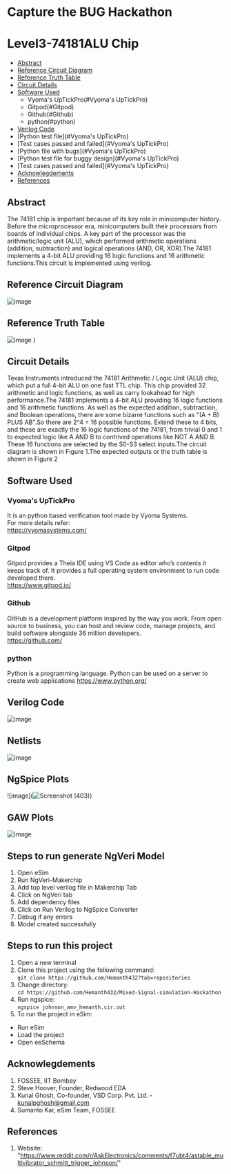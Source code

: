 # Capture the BUG Hackathon
# Level3-74181ALU Chip
- [Abstract](#abstract)
- [Reference Circuit Diagram](#reference-circuit-diagram)
- [Reference Truth Table](#reference-truthtable)
- [Circuit Details](#circuit-details)
- [Software Used](#software-used)
  * Vyoma's UpTickPro(#Vyoma's UpTickPro)
  * Gitpod(#Gitpod)
  * Github(#Github)
  * python(#python)
- [Verilog Code](#verilog-code)
- [Python test file](#Vyoma's UpTickPro)
- [Test cases passed and failed](#Vyoma's UpTickPro)
- [Python file with bugs](#Vyoma's UpTickPro)
- [Python test file for buggy design](#Vyoma's UpTickPro)
- [Test cases passed and failed](#Vyoma's UpTickPro)
- [Acknowlegdements](#acknowlegdements)
- [References](#references)

## Abstract
The 74181 chip is important because of its key role in
minicomputer history. Before the microprocessor era,
minicomputers built their processors from boards of
individual chips. A key part of the processor was the
arithmetic/logic unit (ALU), which performed
arithmetic operations (addition, subtraction) and
logical operations (AND, OR, XOR).The 74181
implements a 4-bit ALU providing 16 logic functions
and 16 arithmetic functions.This circuit is
implemented using verilog.


## Reference Circuit Diagram
![image](https://user-images.githubusercontent.com/93421069/181905789-395ceff8-4878-4c91-ade7-44e8af2237bd.jpg)
## Reference Truth Table
![image](https://user-images.githubusercontent.com/93421069/181906870-49cab5ad-b8a5-4055-abc5-80aba594fdf2.jpg)
)
## Circuit Details
Texas Instruments introduced the 74181 Arithmetic /
Logic Unit (ALU) chip, which put a full 4-bit ALU on
one fast TTL chip. This chip provided 32 arithmetic
and logic functions, as well as carry lookahead for
high performance.The 74181 implements a 4-bit
ALU providing 16 logic functions and 16 arithmetic
functions. As well as the expected addition,
subtraction, and Boolean operations, there are
some bizarre functions such as "(A + B) PLUS
AB".So there are 2^4 = 16 possible functions.
Extend these to 4 bits, and these are exactly the 16
logic functions of the 74181, from trivial 0 and 1 to
expected logic like A AND B to contrived operations
like NOT A AND B. These 16 functions are selected
by the S0-S3 select inputs.The circuit diagram is
shown in Figure 1.The expected outputs or the truth
table is shown in Figure 2
</br>

## Software Used
### Vyoma's UpTickPro
It is an python based verification tool made by Vyoma Systems.
</br>
For more details refer:
</br>
https://vyomasystems.com/
### Gitpod
Gitpod provides a Theia IDE using VS Code as editor who’s contents it keeps track of. It provides a full operating system environment to run code developed there.
</br>
https://www.gitpod.io/
### Github
GitHub is a development platform inspired by the way you work. From open source to business, you can host and review code, manage projects, and build software alongside 36 million developers.
</br> https://github.com/
### python
Python is a programming language. Python can be used on a server to create web applications
https://www.python.org/

## Verilog Code
![image](https://user-images.githubusercontent.com/93421069/181907775-4d985e4f-eb0e-4632-b966-9e62417eaabe.jpg)

## Netlists
![image]((https://user-images.githubusercontent.com/93421069/181907775-4d985e4f-eb0e-4632-b966-9e62417eaabe.jpg))
## NgSpice Plots
![image](![Screenshot (403)](https://user-images.githubusercontent.com/93421069/181907673-8172f490-6b22-4509-87be-54634c0551a7.png))
## GAW Plots
![image](https://user-images.githubusercontent.com/93421069/157199313-04d774cc-8efb-47e7-a59b-ddc357910b30.jpg)
## Steps to run generate NgVeri Model
1. Open eSim
2. Run NgVeri-Makerchip 
3. Add top level verilog file in Makerchip Tab
4. Click on NgVeri tab
5. Add dependency files
6. Click on Run Verilog to NgSpice Converter
7. Debug if any errors
8. Model created successfully
## Steps to run this project
1. Open a new terminal
2. Clone this project using the following command:</br>
```git clone https://github.com/Hemanth432?tab=repositories ```</br>
3. Change directory:</br>
```cd https://github.com/Hemanth432/Mixed-Signal-simulation-Hackathon ```</br>
4. Run ngspice:</br>
```ngspice johnson_amv_hemanth.cir.out```</br>
5. To run the project in eSim:

  - Run eSim</br>
  - Load the project</br>
  - Open eeSchema</br>
## Acknowlegdements
1. FOSSEE, IIT Bombay
2. Steve Hoover, Founder, Redwood EDA
3. Kunal Ghosh, Co-founder, VSD Corp. Pvt. Ltd. - kunalpghosh@gmail.com
4. Sumanto Kar, eSim Team, FOSSEE

## References
1. Website: "https://www.reddit.com/r/AskElectronics/comments/f7ubt4/astable_multivibrator_schmitt_trigger_johnson/" 


